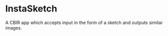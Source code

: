 InstaSketch
===========

A CBIR app which accepts input in the form of a sketch and outputs similar images.